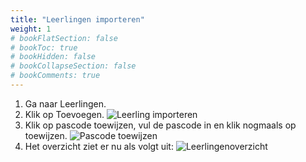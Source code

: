 ```yaml
---
title: "Leerlingen importeren"
weight: 1
# bookFlatSection: false
# bookToc: true
# bookHidden: false
# bookCollapseSection: false
# bookComments: true
---
```


1. Ga naar Leerlingen.
2. Klik op Toevoegen.
    ![Leerling importeren](/new-student.png)
3. Klik op pascode toewijzen, vul de pascode in en klik nogmaals op toewijzen.
    ![Pascode toewijzen](/assign-student-passcode.png)
4. Het overzicht ziet er nu als volgt uit:
    ![Leerlingenoverzicht](/students-overview.png)